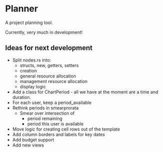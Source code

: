 # Planner

A project planning tool.

Currently, very much in development!

## Ideas for next development

* Split nodes.rs into:
  * structs, new, getters, setters
  * creation
  * general resource allocation
  * management resource allocation
  * display logic
* Add a class for ChartPeriod - all we have at the moment are
  a time and duration.
* For each user, keep a period_available
* Rethink periods in smearprorata
  * Smear over intersection of 
    * period remaining
    * period this user is available
* Move logic for creating cell rows out of the template
* Add column borders and labels for key dates
* Add budget support
* Add new views